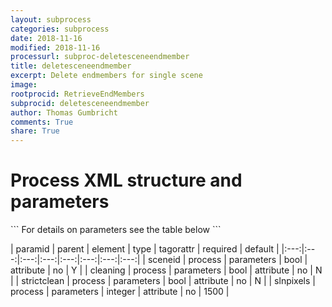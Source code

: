 ```yaml
---
layout: subprocess
categories: subprocess
date: 2018-11-16
modified: 2018-11-16
processurl: subproc-deletesceneendmember
title: deletesceneendmember
excerpt: Delete endmembers for single scene
image: 
rootprocid: RetrieveEndMembers
subprocid: deletesceneendmember
author: Thomas Gumbricht
comments: True
share: True
---
```


<h1 class='foot-description'>Process XML structure and parameters</h1>
```
For details on parameters see the table below
<?xml version="1.0" ?>
<process>
  <!--Generated from python-->
  <userproj plotid="yourplotid" projectid="yourprojectid" siteid="yoursiteid" system="systemid" tractid="yourtractid" userid="youruserid"/>
  <period endday="DD" endmonth="MM" endyear="YYYY" seasonendday="DD" seasonendmonth="MM" seasonstartday="DD" seasonstartmonth="MM" startday="DD" startmonth="MM" startyear="YYYY" timestep="timestep"/>
  <parameters cleaning="True/False" sceneid="True/False" slnpixels="xyz" strictclean="True/False"/>
</process>
```

| paramid | parent | element | type | tagorattr | required | default |
|:---:|:---:|:---:|:---:|:---:|:---:|:---:|:---:|
| sceneid | process | parameters | bool | attribute | no | Y |
| cleaning | process | parameters | bool | attribute | no | N |
| strictclean | process | parameters | bool | attribute | no | N |
| slnpixels | process | parameters | integer | attribute | no | 1500 |
